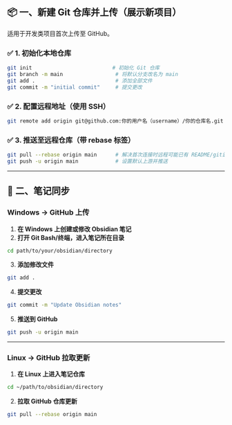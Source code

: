 ## 📦 一、新建 Git 仓库并上传（展示新项目）

适用于开发类项目首次上传至 GitHub。

### ✅ 1. 初始化本地仓库

```bash
git init                          # 初始化 Git 仓库
git branch -m main                 # 将默认分支改名为 main
git add .                          # 添加全部文件
git commit -m "initial commit"     # 提交更改
````

### ✅ 2. 配置远程地址（使用 SSH）

```bash
git remote add origin git@github.com:你的用户名（username）/你的仓库名.git
```

### ✅ 3. 推送至远程仓库（带 rebase 标签）

```bash
git pull --rebase origin main      # 解决首次连接时远程可能已有 README/gitignore/LICENSE等的情况
git push -u origin main            # 设置默认上游并推送
```

---

## 📖 二、笔记同步

### **Windows -> GitHub 上传**

1. **在 Windows 上创建或修改 Obsidian 笔记**
2. **打开 Git Bash/终端，进入笔记所在目录**
```bash
cd path/to/your/obsidian/directory
```

3. **添加修改文件**
```bash
git add .
```

4. **提交更改**
```bash
git commit -m "Update Obsidian notes"
```

5. **推送到 GitHub**
```bash
git push -u origin main
```

---

### **Linux -> GitHub 拉取更新**

1. **在 Linux 上进入笔记仓库**
```bash
cd ~/path/to/obsidian/directory
```

2. **拉取 GitHub 仓库更新**
```bash
git pull --rebase origin main
```

